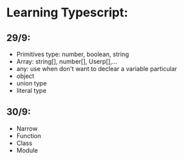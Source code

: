 # Learning Typescript:
## 29/9:
  - Primitives type: number, boolean, string
  - Array: string[], number[], Userp[],...
  - any: use when don't want to declear a variable particular
  - object
  - union type
  - literal type
  ## 30/9:
  - Narrow
  - Function 
  - Class
  - Module